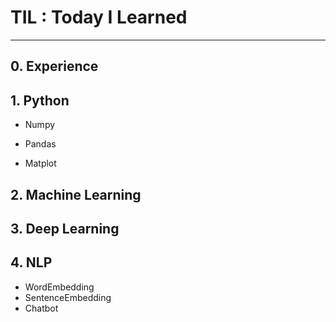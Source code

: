 

# TIL : Today I Learned



---

## 0. Experience



## 1. Python

- Numpy

- Pandas

- Matplot



## 2. Machine Learning



## 3. Deep Learning



## 4. NLP

- WordEmbedding
- SentenceEmbedding
- Chatbot
